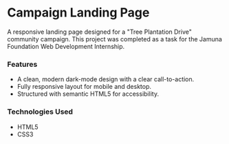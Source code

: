 # Campaign Landing Page

A responsive landing page designed for a "Tree Plantation Drive" community campaign. This project was completed as a task for the Jamuna Foundation Web Development Internship.

### Features

-   A clean, modern dark-mode design with a clear call-to-action.
-   Fully responsive layout for mobile and desktop.
-   Structured with semantic HTML5 for accessibility.

### Technologies Used

-   HTML5
-   CSS3
